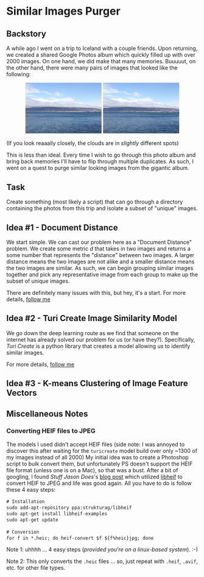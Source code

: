 # Similar Images Purger

## Backstory
A while ago I went on a trip to Iceland with a couple friends.
Upon returning, we created a shared Google Photos album which quickly filled up with over 2000 images.
On one hand, we did make that many memories.
Buuuuut, on the other hand, there were many pairs of images that looked like the following:
<div style="text-align: center">
    <img src="similar_image_1.jpg" width="200"/>
    <img src="similar_image_2.jpg" width="200"/>
</div>

(If you look reaaally closely, the clouds are in _slightly_ different spots)

This is less than ideal.
Every time I wish to go through this photo album and bring back memories I'll have to flip through multiple duplicates.
As such, I went on a quest to purge similar looking images from the gigantic album. 

## Task
Create something (most likely a script) that can go through a directory containing the photos from this trip and isolate a subset of "unique" images.

## Idea #1 - Document Distance
We start simple.
We can cast our problem here as a "Document Distance" problem.
We create some metric _d_ that takes in two images and returns a some number that represents the "distance" between two images.
A larger distance means the two images are not alike and a smaller distance means the two images are similar.
As such, we can begin grouping similar images together and pick any representative image from each group to make up the subset of unique images.

There are definitely many issues with this, but hey, it's a start.
For more details, [follow me](https://github.com/nicholaspun/similar-images-purger/tree/master/idea1) 

## Idea #2 - Turi Create Image Similarity Model

We go down the deep learning route as we find that someone on the internet has already solved our problem for us (or have they?).
Specifically, _Turi Create_ is a python library that creates a model allowing us to identify similar images.

For more details, [follow me](https://github.com/nicholaspun/similar-images-purger/tree/master/idea2) 

## Idea #3 - K-means Clustering of Image Feature Vectors

## Miscellaneous Notes

### Converting HEIF files to JPEG
The models I used didn't accept HEIF files (side note: I was annoyed to discover this after waiting for the `turicreate` model build over only ~1300 of my images instead of all 2000)
My initial idea was to create a Photoshop script to bulk convert them, but unfortunately PS doesn't support the HEIF file format (unless one is on a Mac), so that was a bust.
After a bit of googling, I found _Stuff Jason Does_'s [blog post](http://stuffjasondoes.com/2019/07/10/batch-convert-heic-to-jpg-in-linux/) which utilized  [libheif](https://github.com/strukturag/libheif) to convert HEIF to JPEG and life was good again.
All you have to do is follow these 4 easy steps:

```
# Installation 
sudo add-apt-repository ppa:strukturag/libheif
sudo apt-get install libheif-examples
sudo apt-get update

# Conversion
for f in *.heic; do heif-convert $f ${f%heic}jpg; done
```
Note 1: uhhhh ... 4 easy steps (_provided you're on a linux-based system_). :-)

Note 2: This only converts the `.heic` files ... so, just repeat with `.heif`, `.avif`, etc. for other file types.